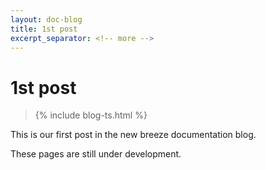 ```yaml
---
layout: doc-blog
title: 1st post
excerpt_separator: <!-- more -->
---
```

# 1st post 

> {% include blog-ts.html %}

This is our first post in the new breeze documentation blog.
 
 <!-- more -->
 
These pages are still under development. 

